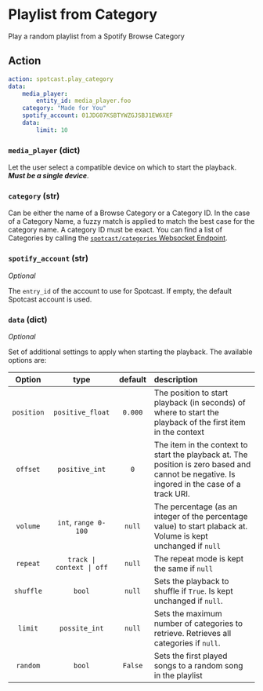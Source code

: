 # Playlist from Category

Play a random playlist from a Spotify Browse Category

## Action

```yaml
action: spotcast.play_category
data:
    media_player:
        entity_id: media_player.foo
    category: "Made for You"
    spotify_account: 01JDG07KSBTYWZGJSBJ1EW6XEF
    data:
        limit: 10
```

### `media_player` (dict)

Let the user select a compatible device on which to start the playback. **_Must be a single device_**.

### `category` (str)

Can be either the name of a Browse Category or a Category ID. In the case of a Category Name, a fuzzy match is applied to match the best case for the category name. A category ID must be exact. You can find a list of Categories by calling the [`spotcast/categories` Websocket Endpoint](../websocket/categories.md).

### `spotify_account` (str)

*Optional*

The `entry_id` of the account to use for Spotcast. If empty, the default Spotcast account is used.

### `data` (dict)

*Optional*

Set of additional settings to apply when starting the playback. The available options are:

| Option     | type                      | default | description                                                                                                                                 |
| :---:      | :---:                     | :---:   | :---                                                                                                                                        |
| `position` | `positive_float`          | `0.000` | The position to start playback (in seconds) of where to start the playback of the first item in the context                                 |
| `offset`   | `positive_int`            | `0`     | The item in the context to start the playback at. The position is zero based and cannot be negative. Is ingored in the case of a track URI. |
| `volume`   | `int`, `range 0-100`      | `null`  | The percentage (as an integer of the percentage value) to start plaback at. Volume is kept unchanged if `null`                              |
| `repeat`   | `track \| context \| off` | `null`  | The repeat mode is kept the same if `null`                                                                                                  |
| `shuffle`  | `bool`                    | `null`  | Sets the playback to shuffle if `True`. Is kept unchanged if `null`.                                                                        |
| `limit`    | `possite_int`             | `null`  | Sets the maximum number of categories to retrieve. Retrieves all categories if `null`.                                                      |
| `random`   | `bool`                    | `False` | Sets the first played songs to a random song in the playlist                                                                                |
